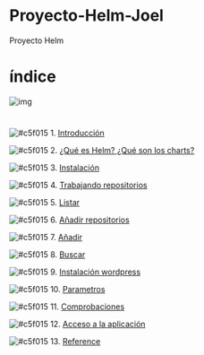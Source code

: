 # Proyecto-Helm-Joel
Proyecto Helm
# índice
![img]()
#
![#c5f015](https://via.placeholder.com/15/c5f015/000000?text=+) 1. [Introducción]()

![#c5f015](https://via.placeholder.com/15/c5f015/000000?text=+) 2. [¿Qué es Helm? ¿Qué son los charts?]()

![#c5f015](https://via.placeholder.com/15/c5f015/000000?text=+) 3. [Instalación]()

![#c5f015](https://via.placeholder.com/15/c5f015/000000?text=+) 4. [Trabajando repositorios]()

![#c5f015](https://via.placeholder.com/15/c5f015/000000?text=+) 5. [Listar]() 

![#c5f015](Ahttps://via.placeholder.com/15/c5f015/000000?text=+) 6. [Añadir repositorios]()

![#c5f015](https://via.placeholder.com/15/c5f015/000000?text=+) 7. [Añadir]()

![#c5f015](https://via.placeholder.com/15/c5f015/000000?text=+) 8. [Buscar]()

![#c5f015](https://via.placeholder.com/15/c5f015/000000?text=+) 9. [Instalación wordpress]()

![#c5f015](https://via.placeholder.com/15/c5f015/000000?text=+) 10. [Parametros]()

![#c5f015](https://via.placeholder.com/15/c5f015/000000?text=+) 11. [Comprobaciones]()

![#c5f015](https://via.placeholder.com/15/c5f015/000000?text=+) 12. [Acceso a la aplicación]()

![#c5f015](https://via.placeholder.com/15/c5f015/000000?text=+) 13. [Reference]()


